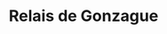 ---
title: "Relais de Gonzague"
url: /charleville-mezieres/relais-de-gonzague/
shop: réparation de voitures
---